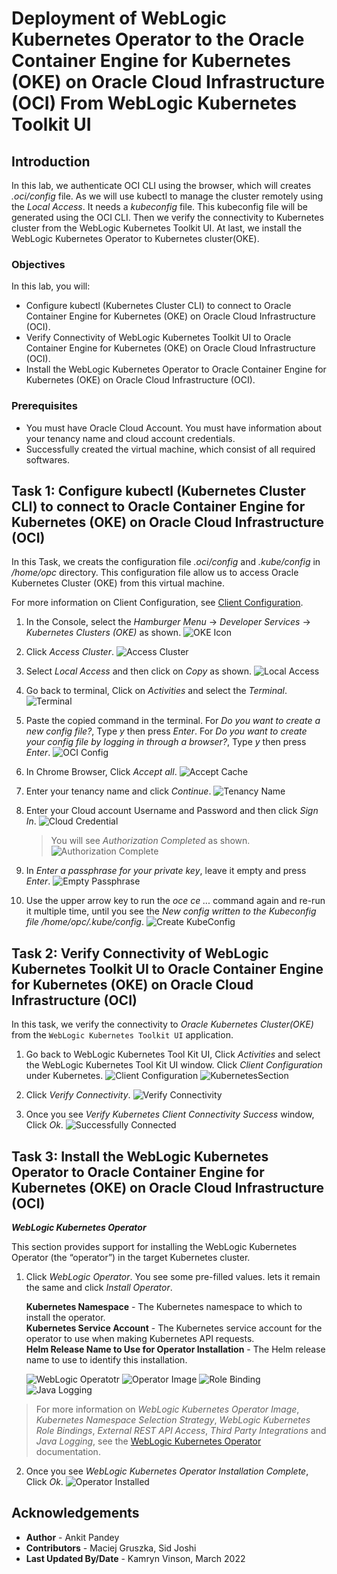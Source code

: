 # Deployment of WebLogic Kubernetes Operator to the Oracle Container Engine for Kubernetes (OKE) on Oracle Cloud Infrastructure (OCI) From WebLogic Kubernetes Toolkit UI

## Introduction

In this lab, we authenticate OCI CLI using the browser, which will creates *.oci/config* file. As we will use kubectl to manage the cluster remotely using the *Local Access*. It needs a *kubeconfig* file. This kubeconfig file will be generated using the OCI CLI. Then we verify the connectivity to Kubernetes cluster from the WebLogic Kubernetes Toolkit UI. At last, we install the WebLogic Kubernetes Operator to Kubernetes cluster(OKE).

### Objectives

In this lab, you will:

* Configure kubectl (Kubernetes Cluster CLI) to connect to Oracle Container Engine for Kubernetes (OKE) on Oracle Cloud Infrastructure (OCI).
* Verify Connectivity of WebLogic Kubernetes Toolkit UI to Oracle Container Engine for Kubernetes (OKE) on Oracle Cloud Infrastructure (OCI).
* Install the WebLogic Kubernetes Operator to Oracle Container Engine for Kubernetes (OKE) on Oracle Cloud Infrastructure (OCI). 


### Prerequisites
* You must have Oracle Cloud Account. You must have information about your tenancy name and cloud account credentials.
* Successfully created the virtual machine, which consist of all required softwares.

## Task 1: Configure kubectl (Kubernetes Cluster CLI) to connect to Oracle Container Engine for Kubernetes (OKE) on Oracle Cloud Infrastructure (OCI)

In this Task, we creats the configuration file *.oci/config* and *.kube/config* in */home/opc* directory. This configuration file allow us to access Oracle Kubernetes Cluster (OKE) from this virtual machine.

For more information on Client Configuration, see [Client Configuration](https://oracle.github.io/weblogic-toolkit-ui/navigate/kubernetes/k8s-client-config/).

1. In the Console, select the *Hamburger Menu* -> *Developer Services* -> *Kubernetes Clusters (OKE)* as shown.
    ![OKE Icon](images/OKEIcon.png)

2. Click *Access Cluster*. 
    ![Access Cluster](images/AccessCluster.png)


3. Select *Local Access* and then click on *Copy* as shown.
    ![Local Access](images/LocalAccess.png)

4. Go back to terminal, Click on *Activities* and select the *Terminal*.
    ![Terminal](images/Terminal.png)

5. Paste the copied command in the terminal. For *Do you want to create a new config file?*, Type *y* then press *Enter*. For *Do you want to create your config file by logging in through a browser?*, Type *y* then press *Enter*.
    ![OCI Config](images/OCIConfig.png)

6. In Chrome Browser, Click *Accept all*.
    ![Accept Cache](images/AcceptCache.png)

7. Enter your tenancy name and click *Continue*.
    ![Tenancy Name](images/TenancyName.png)

8. Enter your Cloud account Username and Password and then click *Sign In*.
    ![Cloud Credential](images/CloudCredential.png)
    > You will see *Authorization Completed* as shown.
    ![Authorization Complete](images/AuthorizationComplete.png)

9. In *Enter a passphrase for your private key*, leave it empty and press *Enter*.
    ![Empty Passphrase](images/EmptyPassphrase.png)

10. Use the upper arrow key to run the *oce ce ...* command again and re-run it multiple time, until you see the *New config written to the Kubeconfig file /home/opc/.kube/config*.
    ![Create KubeConfig](images/CreateKubeconfig.png)



## Task 2: Verify Connectivity of WebLogic Kubernetes Toolkit UI to Oracle Container Engine for Kubernetes (OKE) on Oracle Cloud Infrastructure (OCI)

In this task, we verify the connectivity to *Oracle Kubernetes Cluster(OKE)* from the `WebLogic Kubernetes Toolkit UI` application.

1. Go back to WebLogic Kubernetes Tool Kit UI, Click *Activities* and select the WebLogic Kubernetes Tool Kit UI window. Click *Client Configuration* under Kubernetes.
    ![Client Configuration](images/ClientConfiguration.png)
    ![KubernetesSection](images/KubernetesSection.png)

2. Click *Verify Connectivity*.
    ![Verify Connectivity](images/VerifyConnectivity.png)

3. Once you see *Verify Kubernetes Client Connectivity Success* window, Click *Ok*.
    ![Successfully Connected](images/SuccessfullyConnected.png)

## Task 3: Install the WebLogic Kubernetes Operator to Oracle Container Engine for Kubernetes (OKE) on Oracle Cloud Infrastructure (OCI)

***WebLogic Kubernetes Operator***

This section provides support for installing the WebLogic Kubernetes Operator (the “operator”) in the target Kubernetes cluster. 

1. Click *WebLogic Operator*. You  see some pre-filled values. lets it remain the same and click *Install Operator*.

    **Kubernetes Namespace** - The Kubernetes namespace to which to install the operator.<br>
    **Kubernetes Service Account** - The Kubernetes service account for the operator to use when making Kubernetes API requests.<br>
    **Helm Release Name to Use for Operator Installation** - The Helm release name to use to identify this installation.<br>

    ![WebLogic Operatotr](images/WebLogicOperator.png) 
    ![Operator Image](images/OperatorImage.png)
    ![Role Binding](images/RoleBinding.png)
    ![Java Logging](images/JavaLogging.png)

 > For more information on *WebLogic Kubernetes Operator Image*, *Kubernetes Namespace Selection Strategy*, *WebLogic Kubernetes Role Bindings*, *External REST API Access*, *Third Party Integrations* and *Java Logging*, see the [WebLogic Kubernetes Operator](https://oracle.github.io/weblogic-toolkit-ui/navigate/kubernetes/k8s-wko/) documentation.

2. Once you see *WebLogic Kubernetes Operator Installation Complete*, Click *Ok*.
    ![Operator Installed](images/OperatorInstalled.png)

## Acknowledgements

* **Author** -  Ankit Pandey
* **Contributors** - Maciej Gruszka, Sid Joshi
* **Last Updated By/Date** - Kamryn Vinson, March 2022